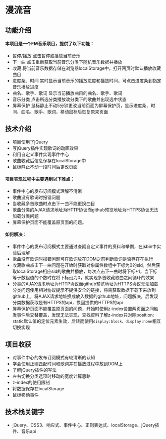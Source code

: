 # 漫流音

## 功能介绍
#### 本项目是一个FM音乐项目，提供了以下功能：
- 暂停/播放
 点击暂停或播放当前音乐
- 下一曲
 点击重新获取当前音乐分类下随机音乐数据并播放
- 收藏
 将当前音乐数据存储在浏览器localStorage中，打开网页时默认播放收藏曲目
- 进度条、时间
 实时显示当前音乐的播放进度和播放时间，可点击进度条到指定音乐播放进度
- 曲名、歌手、歌词
 显示当前播放曲目的曲名、歌手、歌词
- 音乐分类
 点击所选分类播放改分类下的歌曲并出现选中状态
- 屏幕保护
 鼠标静止不动5分钟更改当前页面为屏幕保护页，显示进度条、时间、曲名、歌手、歌词，移动鼠标后恢复原来页面

## 技术介绍
- 项目使用了jQuery
- 写jQuery插件实现歌词的动画效果
- 利用自定义事件实现事件中心
- 歌曲收藏后信息保存在localStorage中
- 鼠标静止不动一段时间后更改页面
#### 项目实现过程中主要遇到以下难点：
- 事件中心的发布订阅模式理解不清晰
- 歌曲没有歌词时报错问题
- 当收藏多首歌曲时点击下一曲不能更换曲目
- 歌曲分类的AJAX请求地址为HTTP协议而github预览地址为HTTPS协议无法加载分类问题
- 屏幕保护页面不能覆盖原页面的问题。
#### 如何解决：
- 事件中心的发布订阅模式主要通过查阅自定义事件的资料和举例，在jsbin中实验后理解
- 歌曲没有歌词时报错问题可在歌词放在DOM之前判断歌词是否存在在执行
- 收藏歌曲点击下一曲问题在开始时获取对象属性数组中下标为0的sid，然后获取localStorage相应sid的歌曲并播放，每次点击下一曲时将下标+1，当下标等于数组值的个数时在将下标设为0，就实现多首收藏歌曲之间循环的效果
- 分类的AJAX请求地址为HTTP协议而github预览地址为HTTPS协议无法加载分类问题使用相对协议提示不提供安全的链接，将需获取数据下载下来放到github上，将AJAX请求地址换成放入数据的github地址，问题解决，后发现分类数据获取是有HTTPS的api，换回提供的HTTPS的api
- 屏幕保护页面不能覆盖原页面的问题，开始时使用z-index设置两页面之间触发事件后交替覆盖，发现无法实现，查找资料了解z-index只对除position: static默认值的定位元素生效，后转而使用```display:block、display:none```相互切换实现

## 项目收获
- 对事件中心的发布订阅模式有较清晰的认知
- 学会使用正则匹配时间和歌词并在播放过程中放到DOM上
- 了解jQuery插件的写法
- 左右切换分类选项时移动的宽度计算思路
- z-index的使用限制
- 将数据保存在localStorage
- 鼠标移动事件

## 技术栈关键字
 - jQuery、CSS3、响应式、事件中心、正则表达式、localStorage、jQuery插件、音乐api
